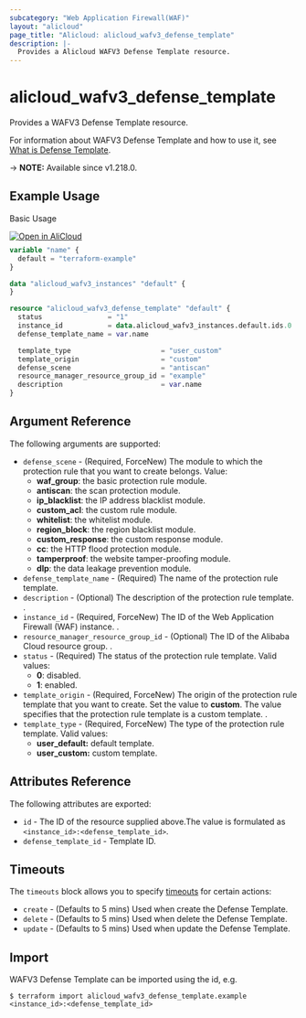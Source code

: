 ```yaml
---
subcategory: "Web Application Firewall(WAF)"
layout: "alicloud"
page_title: "Alicloud: alicloud_wafv3_defense_template"
description: |-
  Provides a Alicloud WAFV3 Defense Template resource.
---
```


# alicloud_wafv3_defense_template

Provides a WAFV3 Defense Template resource. 

For information about WAFV3 Defense Template and how to use it, see [What is Defense Template](https://www.alibabacloud.com/help/en/web-application-firewall/latest/api-waf-openapi-2021-10-01-createdefensetemplate).

-> **NOTE:** Available since v1.218.0.

## Example Usage

Basic Usage

<div style="display: block;margin-bottom: 40px;"><div class="oics-button" style="float: right;position: absolute;margin-bottom: 10px;">
  <a href="https://api.aliyun.com/terraform?resource=alicloud_wafv3_defense_template&exampleId=4885bb2d-ced3-0337-0228-cfd2963930d65749a9f7&activeTab=example&spm=docs.r.wafv3_defense_template.0.4885bb2dce&intl_lang=EN_US" target="_blank">
    <img alt="Open in AliCloud" src="https://img.alicdn.com/imgextra/i1/O1CN01hjjqXv1uYUlY56FyX_!!6000000006049-55-tps-254-36.svg" style="max-height: 44px; max-width: 100%;">
  </a>
</div></div>

```terraform
variable "name" {
  default = "terraform-example"
}

data "alicloud_wafv3_instances" "default" {
}

resource "alicloud_wafv3_defense_template" "default" {
  status                = "1"
  instance_id           = data.alicloud_wafv3_instances.default.ids.0
  defense_template_name = var.name

  template_type                      = "user_custom"
  template_origin                    = "custom"
  defense_scene                      = "antiscan"
  resource_manager_resource_group_id = "example"
  description                        = var.name
}
```

## Argument Reference

The following arguments are supported:
* `defense_scene` - (Required, ForceNew) The module to which the protection rule that you want to create belongs. Value:
  - **waf_group**: the basic protection rule module.
  - **antiscan**: the scan protection module.
  - **ip_blacklist**: the IP address blacklist module.
  - **custom_acl**: the custom rule module.
  - **whitelist**: the whitelist module.
  - **region_block**: the region blacklist module.
  - **custom_response**: the custom response module.
  - **cc**: the HTTP flood protection module.
  - **tamperproof**: the website tamper-proofing module.
  - **dlp**: the data leakage prevention module.
* `defense_template_name` - (Required) The name of the protection rule template.
* `description` - (Optional) The description of the protection rule template. .
* `instance_id` - (Required, ForceNew) The ID of the Web Application Firewall (WAF) instance. .
* `resource_manager_resource_group_id` - (Optional) The ID of the Alibaba Cloud resource group. .
* `status` - (Required) The status of the protection rule template. Valid values:
  - **0**: disabled.
  - **1**: enabled.
* `template_origin` - (Required, ForceNew) The origin of the protection rule template that you want to create. Set the value to **custom**. The value specifies that the protection rule template is a custom template. .
* `template_type` - (Required, ForceNew) The type of the protection rule template. Valid values:
  - **user_default:** default template.
  - **user_custom:** custom template.

## Attributes Reference

The following attributes are exported:
* `id` - The ID of the resource supplied above.The value is formulated as `<instance_id>:<defense_template_id>`.
* `defense_template_id` - Template ID.

## Timeouts

The `timeouts` block allows you to specify [timeouts](https://developer.hashicorp.com/terraform/language/resources/syntax#operation-timeouts) for certain actions:
* `create` - (Defaults to 5 mins) Used when create the Defense Template.
* `delete` - (Defaults to 5 mins) Used when delete the Defense Template.
* `update` - (Defaults to 5 mins) Used when update the Defense Template.

## Import

WAFV3 Defense Template can be imported using the id, e.g.

```shell
$ terraform import alicloud_wafv3_defense_template.example <instance_id>:<defense_template_id>
```